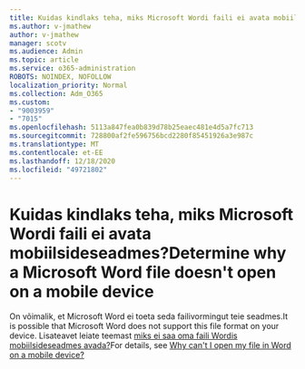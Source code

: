 ```yaml
---
title: Kuidas kindlaks teha, miks Microsoft Wordi faili ei avata mobiilsideseadmes?
ms.author: v-jmathew
author: v-jmathew
manager: scotv
ms.audience: Admin
ms.topic: article
ms.service: o365-administration
ROBOTS: NOINDEX, NOFOLLOW
localization_priority: Normal
ms.collection: Adm_O365
ms.custom:
- "9003959"
- "7015"
ms.openlocfilehash: 5113a847fea0b839d78b25eaec481e4d5a7fc713
ms.sourcegitcommit: 728800af2fe596756bcd2280f85451926a3e987c
ms.translationtype: MT
ms.contentlocale: et-EE
ms.lasthandoff: 12/18/2020
ms.locfileid: "49721802"
---
```

# <a name="determine-why-a-microsoft-word-file-doesnt-open-on-a-mobile-device"></a><span data-ttu-id="412c4-102">Kuidas kindlaks teha, miks Microsoft Wordi faili ei avata mobiilsideseadmes?</span><span class="sxs-lookup"><span data-stu-id="412c4-102">Determine why a Microsoft Word file doesn't open on a mobile device</span></span>

<span data-ttu-id="412c4-103">On võimalik, et Microsoft Word ei toeta seda failivormingut teie seadmes.</span><span class="sxs-lookup"><span data-stu-id="412c4-103">It is possible that Microsoft Word does not support this file format on your device.</span></span> <span data-ttu-id="412c4-104">Lisateavet leiate teemast [miks ei saa oma faili Wordis mobiilsideseadmes avada?](https://go.microsoft.com/fwlink/?linkid=2135663)</span><span class="sxs-lookup"><span data-stu-id="412c4-104">For details, see [Why can't I open my file in Word on a mobile device?](https://go.microsoft.com/fwlink/?linkid=2135663)</span></span>
